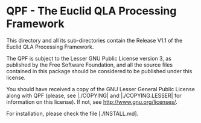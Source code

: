 QPF - The Euclid QLA Processing Framework
==========================================

This directory and all its sub-directories contain the Release V1.1 of the Euclid QLA Processing Framework.

The QPF is subject to the Lesser GNU Public License version 3, as published by the Free Software Foundation, and all the source files contained in this package should be considered to be published under this license.

You should have received a copy of the GNU Lesser General Public License along with QPF (please, see |./COPYING| and |./COPYING.LESSER| for information on this license).  If not, see <http://www.gnu.org/licenses/>.

For installation, please check the file [./INSTALL.md].

